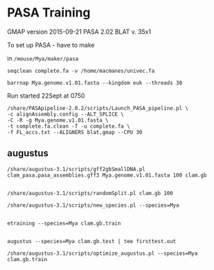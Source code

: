 
PASA Training
==

GMAP version 2015-09-21
PASA 2.02
BLAT v. 35x1

To set up PASA - have to make 

in `/mouse/Mya/maker/pasa`


```
seqclean complete.fa -v /home/macmanes/univec.fa

barrnap Mya.genome.v1.01.fasta --kingdom euk --threads 30
```

Run started 22Sept at 0750

```
/share/PASApipeline-2.0.2/scripts/Launch_PASA_pipeline.pl \
-c alignAssembly.config --ALT_SPLICE \
-C -R -g Mya.genome.v1.01.fasta \
-t complete.fa.clean -T -u complete.fa \
-f FL_accs.txt --ALIGNERS blat,gmap --CPU 30
```

augustus
-

```
/share/augustus-3.1/scripts/gff2gbSmallDNA.pl clam_pasa.pasa_assemblies.gff3 Mya.genome.v1.01.fasta 100 clam.gb


/share/augustus-3.1/scripts/randomSplit.pl clam.gb 100

/share/augustus-3.1/scripts/new_species.pl --species=Mya


etraining --species=Mya clam.gb.train


augustus --species=Mya clam.gb.test | tee firsttest.out

/share/augustus-3.1/scripts/optimize_augustus.pl --species=Mya clam.gb.train

```